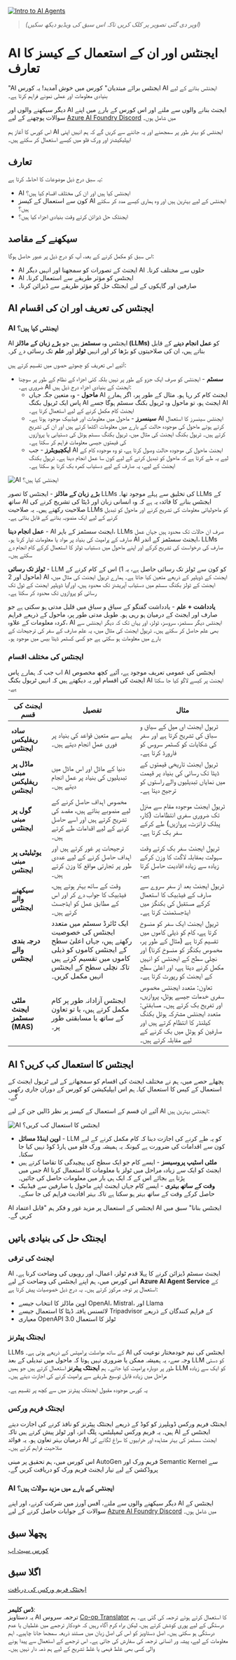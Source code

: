 <!--
CO_OP_TRANSLATOR_METADATA:
{
  "original_hash": "1e40fe956ff79462a02a17080b125041",
  "translation_date": "2025-08-29T09:21:27+00:00",
  "source_file": "01-intro-to-ai-agents/README.md",
  "language_code": "ur"
}
-->
[![Intro to AI Agents](../../../translated_images/lesson-1-thumbnail.d21b2c34b32d35bbc7f1b4a40a81b031970b6076b4e0c59fb006cf818cac5d4a.ur.png)](https://youtu.be/3zgm60bXmQk?si=QA4CW2-cmul5kk3D)

> _(اوپر دی گئی تصویر پر کلک کریں تاکہ اس سبق کی ویڈیو دیکھ سکیں)_

# AI ایجنٹس اور ان کے استعمال کے کیسز کا تعارف

"AI ایجنٹس برائے مبتدیان" کورس میں خوش آمدید! یہ کورس AI ایجنٹس بنانے کے لیے بنیادی معلومات اور عملی نمونے فراہم کرتا ہے۔

دیگر سیکھنے والوں اور AI ایجنٹ بنانے والوں سے ملنے اور اس کورس کے بارے میں اپنے سوالات پوچھنے کے لیے [Azure AI Foundry Discord](https://aka.ms/ai-agents/discord) میں شامل ہوں۔

اس کورس کا آغاز ہم AI ایجنٹس کو بہتر طور پر سمجھنے اور یہ جاننے سے کریں گے کہ ہم انہیں اپنی ایپلیکیشنز اور ورک فلو میں کیسے استعمال کر سکتے ہیں۔

## تعارف

یہ سبق درج ذیل موضوعات کا احاطہ کرتا ہے:

- AI ایجنٹس کیا ہیں اور ان کی مختلف اقسام کیا ہیں؟
- کون سے استعمال کے کیسز AI ایجنٹس کے لیے بہترین ہیں اور وہ ہماری کیسے مدد کر سکتے ہیں؟
- ایجنٹک حل ڈیزائن کرتے وقت بنیادی اجزاء کیا ہیں؟

## سیکھنے کے مقاصد
اس سبق کو مکمل کرنے کے بعد، آپ کو درج ذیل پر عبور حاصل ہوگا:

- AI ایجنٹ کے تصورات کو سمجھنا اور انہیں دیگر AI حلوں سے مختلف کرنا۔
- AI ایجنٹس کو مؤثر طریقے سے استعمال کرنا۔
- صارفین اور گاہکوں کے لیے ایجنٹک حل کو مؤثر طریقے سے ڈیزائن کرنا۔

## AI ایجنٹس کی تعریف اور ان کی اقسام

### AI ایجنٹس کیا ہیں؟

AI ایجنٹس وہ **سسٹمز** ہیں جو **بڑے زبان کے ماڈلز (LLMs)** کو **عمل انجام دینے** کے قابل بناتے ہیں، ان کی صلاحیتوں کو بڑھا کر اور انہیں **ٹولز** اور **علم** تک رسائی دے کر۔

آئیے اس تعریف کو چھوٹے حصوں میں تقسیم کرتے ہیں:

- **سسٹم** - ایجنٹس کو صرف ایک جزو کے طور پر نہیں بلکہ کئی اجزاء کے نظام کے طور پر سوچنا ضروری ہے۔ AI ایجنٹ کے بنیادی اجزاء درج ذیل ہیں:
  - **ماحول** - وہ متعین جگہ جہاں AI ایجنٹ کام کر رہا ہو۔ مثال کے طور پر، اگر ہمارے پاس ایک ٹریول بکنگ AI ایجنٹ ہو، تو ماحول وہ ٹریول بکنگ سسٹم ہوگا جسے AI ایجنٹ کام مکمل کرنے کے لیے استعمال کرتا ہے۔
  - **سینسرز** - ماحول میں معلومات اور فیڈبیک موجود ہوتا ہے۔ AI ایجنٹس سینسرز کا استعمال کرتے ہوئے ماحول کی موجودہ حالت کے بارے میں معلومات اکٹھا کرتے ہیں اور ان کی تشریح کرتے ہیں۔ ٹریول بکنگ ایجنٹ کی مثال میں، ٹریول بکنگ سسٹم ہوٹل کی دستیابی یا پروازوں کی قیمتوں جیسی معلومات فراہم کر سکتا ہے۔
  - **ایکچیویٹرز** - جب AI ایجنٹ ماحول کی موجودہ حالت وصول کرتا ہے، تو وہ موجودہ کام کے لیے یہ طے کرتا ہے کہ ماحول کو تبدیل کرنے کے لیے کون سا عمل انجام دینا ہے۔ ٹریول بکنگ ایجنٹ کے لیے، یہ صارف کے لیے دستیاب کمرہ بک کرنا ہو سکتا ہے۔

![AI ایجنٹس کیا ہیں؟](../../../translated_images/what-are-ai-agents.1ec8c4d548af601a3a78c6c02e5c355d19c06a4a74fe93e3609a1d08e8c15689.ur.png)

**بڑے زبان کے ماڈلز** - ایجنٹس کا تصور LLMs کی تخلیق سے پہلے موجود تھا۔ LLMs کے ساتھ AI ایجنٹس بنانے کا فائدہ یہ ہے کہ وہ انسانی زبان اور ڈیٹا کی تشریح کرنے کی صلاحیت رکھتے ہیں۔ یہ صلاحیت LLMs کو ماحولیاتی معلومات کی تشریح کرنے اور ماحول کو تبدیل کرنے کے لیے ایک منصوبہ بنانے کے قابل بناتی ہے۔

**عمل انجام دینا** - AI ایجنٹ سسٹمز کے باہر، LLMs صرف ان حالات تک محدود ہیں جہاں عمل صارف کے پرامپٹ کی بنیاد پر مواد یا معلومات تیار کرنا ہو۔ AI ایجنٹ سسٹمز کے اندر، LLMs صارف کی درخواست کی تشریح کرکے اور اپنے ماحول میں دستیاب ٹولز کا استعمال کرکے کام انجام دے سکتے ہیں۔

**ٹولز تک رسائی** - LLM کو کون سے ٹولز تک رسائی حاصل ہے، یہ 1) اس کے کام کرنے کے ماحول اور 2) AI ایجنٹ کے ڈویلپر کے ذریعے متعین کیا جاتا ہے۔ ہمارے ٹریول ایجنٹ کی مثال میں، ایجنٹ کے ٹولز بکنگ سسٹم میں دستیاب آپریشنز تک محدود ہیں، اور/یا ڈویلپر ایجنٹ کے ٹول تک رسائی کو پروازوں تک محدود کر سکتا ہے۔

**یادداشت + علم** - یادداشت گفتگو کے سیاق و سباق میں قلیل مدتی ہو سکتی ہے جو صارف اور ایجنٹ کے درمیان ہو رہی ہو۔ طویل مدتی طور پر، ماحول کے ذریعے فراہم کردہ معلومات کے علاوہ، AI ایجنٹس دیگر سسٹمز، سروسز، ٹولز، اور یہاں تک کہ دیگر ایجنٹس سے بھی علم حاصل کر سکتے ہیں۔ ٹریول ایجنٹ کی مثال میں، یہ علم صارف کے سفر کی ترجیحات کے بارے میں معلومات ہو سکتی ہے جو کسی کسٹمر ڈیٹا بیس میں موجود ہو۔

### ایجنٹس کی مختلف اقسام

اب جب کہ ہمارے پاس AI ایجنٹس کی عمومی تعریف موجود ہے، آئیے کچھ مخصوص ایجنٹ کی اقسام اور یہ دیکھتے ہیں کہ انہیں ٹریول بکنگ AI ایجنٹ پر کیسے لاگو کیا جا سکتا ہے۔

| **ایجنٹ کی قسم**                | **تفصیل**                                                                                                                       | **مثال**                                                                                                                                                                                                                   |
| ----------------------------- | ------------------------------------------------------------------------------------------------------------------------------------- | ----------------------------------------------------------------------------------------------------------------------------------------------------------------------------------------------------------------------------- |
| **سادہ ریفلیکس ایجنٹس**      | پہلے سے متعین قواعد کی بنیاد پر فوری عمل انجام دیتے ہیں۔                                                                                  | ٹریول ایجنٹ ای میل کے سیاق و سباق کی تشریح کرتا ہے اور سفر کی شکایات کو کسٹمر سروس کو فارورڈ کرتا ہے۔                                                                                                                          |
| **ماڈل پر مبنی ریفلیکس ایجنٹس** | دنیا کے ماڈل اور اس ماڈل میں تبدیلیوں کی بنیاد پر عمل انجام دیتے ہیں۔                                                              | ٹریول ایجنٹ تاریخی قیمتوں کے ڈیٹا تک رسائی کی بنیاد پر قیمت میں نمایاں تبدیلیوں والے راستوں کو ترجیح دیتا ہے۔                                                                                                             |
| **گول پر مبنی ایجنٹس**         | مخصوص اہداف حاصل کرنے کے لیے منصوبے بناتے ہیں، مقصد کی تشریح کرتے ہیں اور اسے حاصل کرنے کے لیے اقدامات طے کرتے ہیں۔                                  | ٹریول ایجنٹ موجودہ مقام سے منزل تک ضروری سفری انتظامات (کار، پبلک ٹرانزٹ، پروازیں) طے کرکے سفر بک کرتا ہے۔                                                                                |
| **یوٹیلیٹی پر مبنی ایجنٹس**      | ترجیحات پر غور کرتے ہیں اور اہداف حاصل کرنے کے لیے عددی طور پر تجارتی مواقع کا وزن کرتے ہیں۔                                               | ٹریول ایجنٹ سفر بک کرتے وقت سہولت بمقابلہ لاگت کا وزن کرکے زیادہ سے زیادہ افادیت حاصل کرتا ہے۔                                                                                                                                          |
| **سیکھنے والے ایجنٹس**           | وقت کے ساتھ بہتر ہوتے ہیں، فیڈبیک کا جواب دے کر اور اس کے مطابق عمل کو ایڈجسٹ کرتے ہیں۔                                                        | ٹریول ایجنٹ بعد از سفر سروے سے صارف کے فیڈبیک کا استعمال کرکے مستقبل کی بکنگز میں ایڈجسٹمنٹ کرتا ہے۔                                                                                                               |
| **درجہ بندی والے ایجنٹس**       | ایک ٹائرڈ سسٹم میں متعدد ایجنٹس کی خصوصیت رکھتے ہیں، جہاں اعلیٰ سطح کے ایجنٹس کاموں کو ذیلی کاموں میں تقسیم کرتے ہیں تاکہ نچلی سطح کے ایجنٹس انہیں مکمل کریں۔ | ٹریول ایجنٹ ایک سفر کو منسوخ کرتا ہے، کام کو ذیلی کاموں میں تقسیم کرتا ہے (مثال کے طور پر، مخصوص بکنگز کو منسوخ کرنا) اور نچلی سطح کے ایجنٹس کو انہیں مکمل کرنے دیتا ہے، اور اعلیٰ سطح کے ایجنٹ کو رپورٹ کرتا ہے۔                                     |
| **ملٹی ایجنٹ سسٹمز (MAS)** | ایجنٹس آزادانہ طور پر کام مکمل کرتے ہیں، یا تو تعاون کے ساتھ یا مسابقتی طور پر۔                                                           | تعاون: متعدد ایجنٹس مخصوص سفری خدمات جیسے ہوٹل، پروازیں، اور تفریح بک کرتے ہیں۔ مسابقتی: متعدد ایجنٹس مشترکہ ہوٹل بکنگ کیلنڈر کا انتظام کرتے ہیں اور صارفین کو ہوٹل میں بک کرنے کے لیے مقابلہ کرتے ہیں۔ |

## AI ایجنٹس کا استعمال کب کریں؟

پچھلے حصے میں، ہم نے مختلف ایجنٹ کی اقسام کو سمجھانے کے لیے ٹریول ایجنٹ کے استعمال کے کیس کا استعمال کیا۔ ہم اس ایپلیکیشن کو کورس کے دوران جاری رکھیں گے۔

آئیے ان قسم کے استعمال کے کیسز پر نظر ڈالیں جن کے لیے AI ایجنٹس بہترین ہیں:

![AI ایجنٹس کا استعمال کب کریں؟](../../../translated_images/when-to-use-ai-agents.54becb3bed74a479f5caca9c951132ce81d482a6704bcd22e5a600dbabc9434e.ur.png)

- **اوپن اینڈڈ مسائل** - LLM کو یہ طے کرنے کی اجازت دینا کہ کام مکمل کرنے کے لیے کون سے اقدامات کی ضرورت ہے کیونکہ یہ ہمیشہ ورک فلو میں ہارڈ کوڈ نہیں کیا جا سکتا۔
- **ملٹی اسٹیپ پروسیسز** - ایسے کام جو ایک سطح کی پیچیدگی کا تقاضا کرتے ہیں جس میں AI ایجنٹ کو ایک سے زیادہ مراحل میں ٹولز یا معلومات کا استعمال کرنا پڑتا ہے بجائے اس کے کہ ایک ہی بار میں معلومات حاصل کی جائیں۔
- **وقت کے ساتھ بہتری** - ایسے کام جہاں ایجنٹ اپنے ماحول یا صارفین سے فیڈبیک حاصل کرکے وقت کے ساتھ بہتر ہو سکتا ہے تاکہ بہتر افادیت فراہم کی جا سکے۔

AI ایجنٹس کے استعمال پر مزید غور و فکر ہم "قابل اعتماد AI ایجنٹس بنانا" سبق میں کریں گے۔

## ایجنٹک حل کی بنیادی باتیں

### ایجنٹ کی ترقی

AI ایجنٹ سسٹم ڈیزائن کرنے کا پہلا قدم ٹولز، اعمال، اور رویوں کی وضاحت کرنا ہے۔ اس کورس میں، ہم اپنے ایجنٹس کی وضاحت کے لیے **Azure AI Agent Service** کے استعمال پر توجہ مرکوز کرتے ہیں۔ یہ درج ذیل خصوصیات پیش کرتا ہے:

- اوپن ماڈلز کا انتخاب جیسے OpenAI، Mistral، اور Llama
- لائسنس یافتہ ڈیٹا کا استعمال جیسے Tripadvisor کے فراہم کنندگان کے ذریعے
- معیاری OpenAPI 3.0 ٹولز کا استعمال

### ایجنٹک پیٹرنز

LLMs کے ساتھ مواصلت پرامپٹس کے ذریعے ہوتی ہے۔ AI ایجنٹس کی نیم خودمختار نوعیت کی وجہ سے، یہ ہمیشہ ممکن یا ضروری نہیں ہوتا کہ ماحول میں تبدیلی کے بعد LLM کو دستی طور پر دوبارہ پرامپٹ کیا جائے۔ ہم **ایجنٹک پیٹرنز** استعمال کرتے ہیں جو ہمیں LLM کو ایک سے زیادہ مراحل میں زیادہ قابل توسیع طریقے سے پرامپٹ کرنے کی اجازت دیتے ہیں۔

یہ کورس موجودہ مقبول ایجنٹک پیٹرنز میں سے کچھ پر تقسیم ہے۔

### ایجنٹک فریم ورکس

ایجنٹک فریم ورکس ڈویلپرز کو کوڈ کے ذریعے ایجنٹک پیٹرنز کو نافذ کرنے کی اجازت دیتے ہیں۔ یہ فریم ورکس ٹیمپلیٹس، پلگ انز، اور ٹولز پیش کرتے ہیں تاکہ AI ایجنٹس کے درمیان بہتر تعاون ہو۔ یہ فوائد AI ایجنٹ سسٹمز کی بہتر مشاہدہ اور خرابیوں کا سراغ لگانے کی صلاحیت فراہم کرتے ہیں۔

اس کورس میں، ہم تحقیق پر مبنی AutoGen فریم ورک اور Semantic Kernel سے پروڈکشن کے لیے تیار ایجنٹ فریم ورک کو دریافت کریں گے۔

### AI ایجنٹس کے بارے میں مزید سوالات ہیں؟

دیگر سیکھنے والوں سے ملنے، آفس آورز میں شرکت کرنے، اور اپنے AI ایجنٹس کے سوالات کے جوابات حاصل کرنے کے لیے [Azure AI Foundry Discord](https://aka.ms/ai-agents/discord) میں شامل ہوں۔

## پچھلا سبق

[کورس سیٹ اپ](../00-course-setup/README.md)

## اگلا سبق

[ایجنٹک فریم ورکس کی دریافت](../02-explore-agentic-frameworks/README.md)

---

**ڈس کلیمر**:  
یہ دستاویز AI ترجمہ سروس [Co-op Translator](https://github.com/Azure/co-op-translator) کا استعمال کرتے ہوئے ترجمہ کی گئی ہے۔ ہم درستگی کے لیے پوری کوشش کرتے ہیں، لیکن براہ کرم آگاہ رہیں کہ خودکار ترجمے میں غلطیاں یا عدم درستگی ہو سکتی ہیں۔ اصل دستاویز کو اس کی اصل زبان میں مستند ذریعہ سمجھا جانا چاہیے۔ اہم معلومات کے لیے، پیشہ ور انسانی ترجمہ کی سفارش کی جاتی ہے۔ اس ترجمے کے استعمال سے پیدا ہونے والی کسی بھی غلط فہمی یا غلط تشریح کے لیے ہم ذمہ دار نہیں ہیں۔